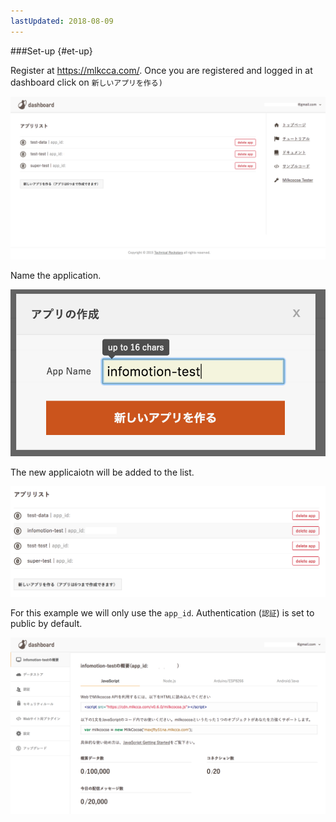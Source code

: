 ```yaml
---
lastUpdated: 2018-08-09
---
```


###Set-up {#et-up}

Register at https://mlkcca.com/. 
Once you are registered and logged in at dashboard click on `新しいアプリを作る)`　

![Setup-appList](./../../../../img/InfoMotion/DataSource/Milkcocoa-v2/Setup-appList.png)


Name the application. 

![Setup-nameApp](./../../../../img/InfoMotion/DataSource/Milkcocoa-v2/Setup-nameApp.png)

The new applicaiotn will be added to the list. 

![Setup-newAppList](./../../../../img/InfoMotion/DataSource/Milkcocoa-v2/Setup-newAppList.png)

For this example we will only use the `app_id`. 
Authentication (`認証`) is set to public by default. 

![Setup-appDashboard](./../../../../img/InfoMotion/DataSource/Milkcocoa-v2/Setup-appDashboard.png)
